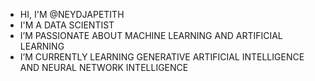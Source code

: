 - HI, I'M @NEYDJAPETITH
- I'M A DATA SCIENTIST
- I’M PASSIONATE ABOUT MACHINE LEARNING AND ARTIFICIAL LEARNING
- I’M CURRENTLY LEARNING GENERATIVE ARTIFICIAL INTELLIGENCE AND NEURAL NETWORK INTELLIGENCE

<!---
NEYDJAPETITH/NEYDJAPETITH is a ✨ special ✨ repository because its `README.md` (this file) appears on your GitHub profile.
You can click the Preview link to take a look at your changes.
--->
